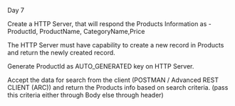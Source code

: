 Day 7

Create a HTTP Server, that will respond the Products Information as
    -ProductId, ProductName, CategoryName,Price

The HTTP Server must have capability to create a new record in Products and return the newly created record.
    
Generate ProductId as AUTO_GENERATED key on HTTP Server.
    
Accept the data for search from the client (POSTMAN / Advanced REST CLIENT (ARC)) and return the Products info based on search criteria.
(pass this criteria either through Body else through header)